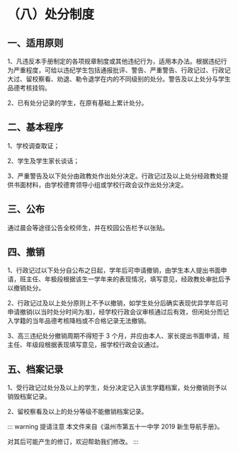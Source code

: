 # （八）处分制度

## 一、适用原则

1、凡违反本手册制定的各项规章制度或其他违纪行为，适用本办法。根据违纪行为严重程度，可给以违纪学生包括通报批评、警告、严重警告、行政记过、行政记大过、留校察看、劝退、勒令退学在内的不同级别的处分。警告及以上处分与学生品德考核挂钩。

2、已有处分记录的学生，在原有基础上累计处分。

## 二、基本程序

1、学校调查取证；

2、学生及学生家长谈话；

3、严重警告及以下处分由政教处作出处分决定。行政记过及以上处分经政教处提供书面材料，由学校德育领导小组或学校行政会议作出处分决定。

## 三、公布

通过晨会等途径公告全校师生，并在校园公告栏予以张贴。

## 四、撤销

1、行政记过以下处分自公布之日起，学年后可申请撤销，由学生本人提出书面申请，班主任、年极段根据该生一学年来的表现情况，填写意见，经政教处审批后予以撤销处分。

2、行政记过及以上处分原则上不予以撤销，如学生处分后确实表现优异学年后可申请撤销(以当时处分时间为准)，经学校行政会议审核通过后有效，但闲处分而记入学籍的当年品德考核降档或不合格记录无法撤销。

3、高三违纪处分撤销周期不得短于 3 个月，并应由本人、家长提出书面申请，班主任、年级段根据表现填写意见，报学校行政会议通过。

## 五、档案记录

1、受行政记过处分及以上的学生，处分决定记入该生学籍档案，处分撤销则予以销毁档案记录。

2、留校察看及以上的处分等级不能撤销档案记录。

::: warning 提请注意
本文件来自《温州市第五十一中学 2019 新生导航手册》。

对其后可能产生的修订，欢迎帮助我们修改。
:::
